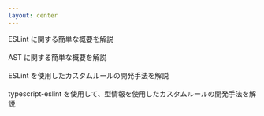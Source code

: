 ```yaml
---
layout: center
---
```



<structure-point number="1" title="ESLint とは">
  <span>ESLint に関する簡単な概要を解説</span>
</structure-point>

<br />
<br />

<structure-point number="2" title="AST とは">
  <span>AST に関する簡単な概要を解説</span>
</structure-point>

<br />
<br />

<structure-point number="3" title="ESLint を使用したカスタムルールの開発">
  <span>ESLint を使用したカスタムルールの開発手法を解説</span>
</structure-point>

<br />
<br />

<structure-point  number="4" title="typescript-eslint を使用したカスタムルールの開発">
  <span>typescript-eslint を使用して、型情報を使用したカスタムルールの開発手法を解説</span>
</structure-point>
